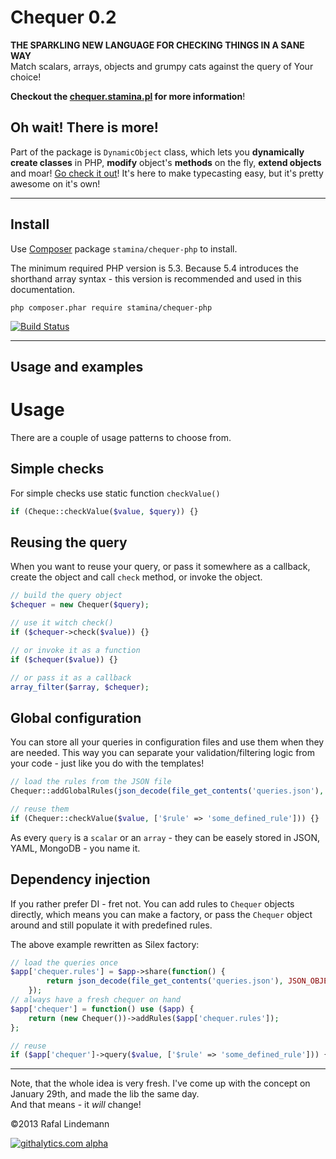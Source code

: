 Chequer 0.2
===========

__THE SPARKLING NEW LANGUAGE FOR CHECKING THINGS IN A SANE WAY__<br />
Match scalars, arrays, objects and grumpy cats against the query of Your choice!

__Checkout the [chequer.stamina.pl](http://chequer.stamina.pl/) for more information__!


Oh wait! There is more!
--------------------

Part of the package is `DynamicObject` class, which lets you __dynamically create classes__ in PHP,
**modify** object's **methods** on the fly, __extend objects__ and moar! [Go check it out](/panrafal/chequer-php/blob/master/DynaminObject.md)!
It's here to make typecasting easy, but it's pretty awesome on it's own!

---------------------------------------------------------

Install
-------

Use [Composer](http://getcomposer.org/) package `stamina/chequer-php` to install.

The minimum required PHP version is 5.3. Because 5.4 introduces the shorthand array syntax - this version is recommended
and used in this documentation.

```
php composer.phar require stamina/chequer-php
```

[![Build Status](https://travis-ci.org/panrafal/chequer-php.png?branch=master)](https://travis-ci.org/panrafal/chequer-php)

---------------------------------------------------------

Usage and examples
------------------

# Usage

There are a couple of usage patterns to choose from.

## Simple checks

For simple checks use static function `checkValue()`
```php
if (Cheque::checkValue($value, $query)) {}
```

## Reusing the query

When you want to reuse your query, or pass it somewhere as a callback, create the object and call `check` method,
or invoke the object.
```php
// build the query object
$chequer = new Chequer($query);

// use it witch check()
if ($chequer->check($value)) {}

// or invoke it as a function
if ($chequer($value)) {}

// or pass it as a callback
array_filter($array, $chequer);
```

## Global configuration

You can store all your queries in configuration files and use them when they are needed. This way you can separate
your validation/filtering logic from your code - just like you do with the templates!

```php
// load the rules from the JSON file
Chequer::addGlobalRules(json_decode(file_get_contents('queries.json'), JSON_OBJECT_AS_ARRAY));

// reuse them
if (Chequer::checkValue($value, ['$rule' => 'some_defined_rule'])) {}
```

As every `query` is a `scalar` or an `array` - they can be easely stored in JSON, YAML, MongoDB - you name it.

## Dependency injection

If you rather prefer DI - fret not. You can add rules to `Chequer` objects directly, which means you can
make a factory, or pass the `Chequer` object around and still populate it with predefined rules.

The above example rewritten as Silex factory:

```php
// load the queries once
$app['chequer.rules'] = $app->share(function() {
        return json_decode(file_get_contents('queries.json'), JSON_OBJECT_AS_ARRAY);
    });
// always have a fresh chequer on hand
$app['chequer'] = function() use ($app) { 
    return (new Chequer())->addRules($app['chequer.rules']);
};

// reuse
if ($app['chequer']->query($value, ['$rule' => 'some_defined_rule'])) {}
```

---------------------------------------------------------

Note, that the whole idea is very fresh. I've come up with the concept on January 29th, and made the lib the same day. <br/>
And that means - it *will* change!

&copy;2013 Rafal Lindemann

[![githalytics.com alpha](https://cruel-carlota.pagodabox.com/b0780748041204c1d29e52c80d852fa1 "githalytics.com")](http://githalytics.com/panrafal/chequer-php)
